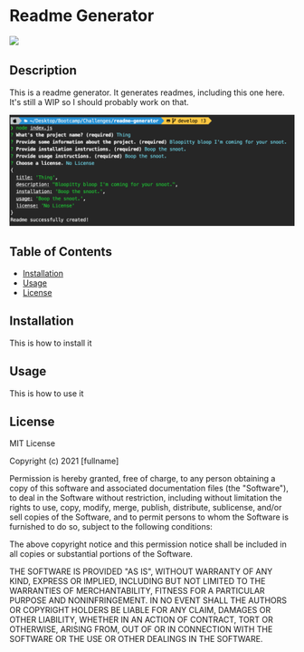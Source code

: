 # Readme Generator
![](https://img.shields.io/github/license/ghall89/readme-generator?style=for-the-badge)

## Description

This is a readme generator. It generates readmes, including this one here. It's still a WIP so I should probably work on that.

![](./assets/screenshot.png)

## Table of Contents

- [Installation](#installation)
- [Usage](#usage)
- [License](#license)

## Installation

This is how to install it

## Usage

This is how to use it

## License

MIT License

Copyright (c) 2021 [fullname]

Permission is hereby granted, free of charge, to any person obtaining a copy
of this software and associated documentation files (the "Software"), to deal
in the Software without restriction, including without limitation the rights
to use, copy, modify, merge, publish, distribute, sublicense, and/or sell
copies of the Software, and to permit persons to whom the Software is
furnished to do so, subject to the following conditions:

The above copyright notice and this permission notice shall be included in all
copies or substantial portions of the Software.

THE SOFTWARE IS PROVIDED "AS IS", WITHOUT WARRANTY OF ANY KIND, EXPRESS OR
IMPLIED, INCLUDING BUT NOT LIMITED TO THE WARRANTIES OF MERCHANTABILITY,
FITNESS FOR A PARTICULAR PURPOSE AND NONINFRINGEMENT. IN NO EVENT SHALL THE
AUTHORS OR COPYRIGHT HOLDERS BE LIABLE FOR ANY CLAIM, DAMAGES OR OTHER
LIABILITY, WHETHER IN AN ACTION OF CONTRACT, TORT OR OTHERWISE, ARISING FROM,
OUT OF OR IN CONNECTION WITH THE SOFTWARE OR THE USE OR OTHER DEALINGS IN THE
SOFTWARE.
    
  
